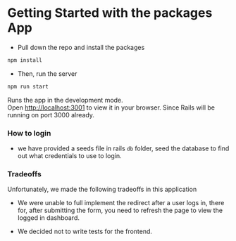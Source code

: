 # Getting Started with the packages App

- Pull down the repo and install the packages
```sh
npm install
```

- Then, run the server
```sh
npm run start
```
Runs the app in the development mode.\
Open [http://localhost:3001](http://localhost:3001) to view it in your browser. Since Rails will be running on port 3000 already.

### How to login

- we have provided a seeds file in rails `db` folder, seed the database to find out what credentials to use to login.

### Tradeoffs

Unfortunately, we made the following tradeoffs in this application

- We were unable to full implement the redirect after a user logs in, there for, after submitting the form, you need to refresh the page to view the logged in dashboard.

- We decided not to write tests for the frontend.
